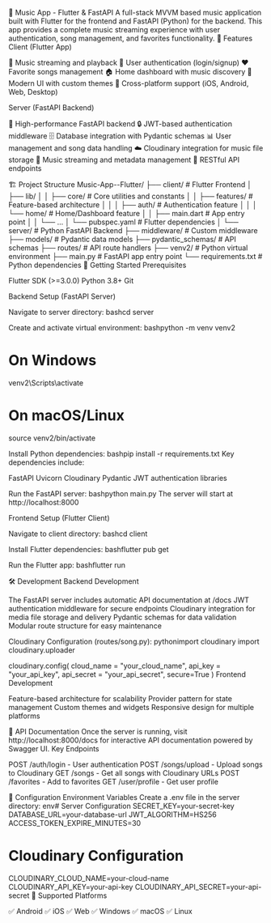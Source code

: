 🎵 Music App - Flutter & FastAPI
A full-stack MVVM based music application built with Flutter for the frontend and FastAPI (Python) for the backend. This app provides a complete music streaming experience with user authentication, song management, and favorites functionality.
📱 Features
Client (Flutter App)

🎵 Music streaming and playback
🔐 User authentication (login/signup)
❤️ Favorite songs management
🏠 Home dashboard with music discovery
🎨 Modern UI with custom themes
📱 Cross-platform support (iOS, Android, Web, Desktop)

Server (FastAPI Backend)

🚀 High-performance FastAPI backend
🔒 JWT-based authentication middleware
🗄️ Database integration with Pydantic schemas
📊 User management and song data handling
☁️ Cloudinary integration for music file storage
🎵 Music streaming and metadata management
🔄 RESTful API endpoints

🏗️ Project Structure
Music-App--Flutter/
├── client/                 # Flutter Frontend
│   ├── lib/
│   │   ├── core/          # Core utilities and constants
│   │   ├── features/      # Feature-based architecture
│   │   │   ├── auth/      # Authentication feature
│   │   │   └── home/      # Home/Dashboard feature
│   │   ├── main.dart      # App entry point
│   │   └── ...
│   └── pubspec.yaml       # Flutter dependencies
│
└── server/                # Python FastAPI Backend
    ├── middleware/        # Custom middleware
    ├── models/           # Pydantic data models
    ├── pydantic_schemas/ # API schemas
    ├── routes/           # API route handlers
    ├── venv2/           # Python virtual environment
    ├── main.py          # FastAPI app entry point
    └── requirements.txt # Python dependencies
🚀 Getting Started
Prerequisites

Flutter SDK (>=3.0.0)
Python 3.8+
Git

Backend Setup (FastAPI Server)

Navigate to server directory:
bashcd server

Create and activate virtual environment:
bashpython -m venv venv2
# On Windows
venv2\Scripts\activate
# On macOS/Linux
source venv2/bin/activate

Install Python dependencies:
bashpip install -r requirements.txt
Key dependencies include:

FastAPI
Uvicorn
Cloudinary
Pydantic
JWT authentication libraries


Run the FastAPI server:
bashpython main.py
The server will start at http://localhost:8000

Frontend Setup (Flutter Client)

Navigate to client directory:
bashcd client

Install Flutter dependencies:
bashflutter pub get

Run the Flutter app:
bashflutter run


🛠️ Development
Backend Development

The FastAPI server includes automatic API documentation at /docs
JWT authentication middleware for secure endpoints
Cloudinary integration for media file storage and delivery
Pydantic schemas for data validation
Modular route structure for easy maintenance

Cloudinary Configuration (routes/song.py):
pythonimport cloudinary
import cloudinary.uploader

cloudinary.config( 
    cloud_name = "your_cloud_name", 
    api_key = "your_api_key", 
    api_secret = "your_api_secret",
    secure=True
)
Frontend Development

Feature-based architecture for scalability
Provider pattern for state management
Custom themes and widgets
Responsive design for multiple platforms

📖 API Documentation
Once the server is running, visit http://localhost:8000/docs for interactive API documentation powered by Swagger UI.
Key Endpoints

POST /auth/login - User authentication
POST /songs/upload - Upload songs to Cloudinary
GET /songs - Get all songs with Cloudinary URLs
POST /favorites - Add to favorites
GET /user/profile - Get user profile

🔧 Configuration
Environment Variables
Create a .env file in the server directory:
env# Server Configuration
SECRET_KEY=your-secret-key
DATABASE_URL=your-database-url
JWT_ALGORITHM=HS256
ACCESS_TOKEN_EXPIRE_MINUTES=30

# Cloudinary Configuration
CLOUDINARY_CLOUD_NAME=your-cloud-name
CLOUDINARY_API_KEY=your-api-key
CLOUDINARY_API_SECRET=your-api-secret
📱 Supported Platforms

✅ Android
✅ iOS
✅ Web
✅ Windows
✅ macOS
✅ Linux
